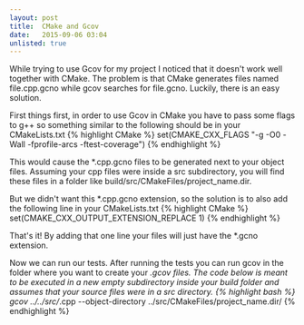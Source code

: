 ```yaml
---
layout: post
title:  CMake and Gcov
date:   2015-09-06 03:04
unlisted: true
---
```

While trying to use Gcov for my project I noticed that it doesn't work well together with CMake. The problem is that CMake generates files named file.cpp.gcno while gcov searches for file.gcno. Luckily, there is an easy solution.
<!--more-->

First things first, in order to use Gcov in CMake you have to pass some flags to g++ so something similar to the following should be in your CMakeLists.txt
{% highlight CMake %}
set(CMAKE_CXX_FLAGS "-g -O0 -Wall -fprofile-arcs -ftest-coverage")
{% endhighlight %}

This would cause the *.cpp.gcno files to be generated next to your object files. Assuming your cpp files were inside a src subdirectory, you will find these files in a folder like build/src/CMakeFiles/project_name.dir.

But we didn't want this *.cpp.gcno extension, so the solution is to also add the following line in your CMakeLists.txt
{% highlight CMake %}
set(CMAKE_CXX_OUTPUT_EXTENSION_REPLACE 1)
{% endhighlight %}

That's it! By adding that one line your files will just have the *.gcno extension.

Now we can run our tests. After running the tests you can run gcov in the folder where you want to create your *.gcov files. The code below is meant to be executed in a new empty subdirectory inside your build folder and assumes that your source files were in a src directory.
{% highlight bash %}
gcov ../../src/*.cpp --object-directory ../src/CMakeFiles/project_name.dir/
{% endhighlight %}
